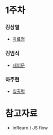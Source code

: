# 1주차

### 김상열
- [자료형](https://github.com/sangyeol-kim/LIKELION_STUDY/tree/master/week1/sangyeol)

### 김범식
- [제어문](/)

### 하주현
- [입출력](/)

# 참고자료

- inflearn / JS flow

